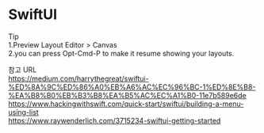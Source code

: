 # SwiftUI

Tip</br> 
1.Preview Layout Editor > Canvas</br> 
2.you can press Opt-Cmd-P to make it resume showing your layouts.


참고 URL</br>
https://medium.com/harrythegreat/swiftui-%ED%8A%9C%ED%86%A0%EB%A6%AC%EC%96%BC-1%ED%8E%B8-%EA%B8%B0%EB%B3%B8%EA%B5%AC%EC%A1%B0-11e7b589e6de</br>
https://www.hackingwithswift.com/quick-start/swiftui/building-a-menu-using-list</br>
https://www.raywenderlich.com/3715234-swiftui-getting-started</br>
